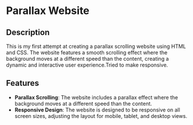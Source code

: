 # Parallax Website

## Description
This is my first attempt at creating a parallax scrolling website using HTML and CSS. The website features a smooth scrolling effect where the background moves at a different speed than the content, creating a dynamic and interactive user experience.Tried to make responsive.

## Features
- **Parallax Scrolling**: The website includes a parallax effect where the background moves at a different speed than the content.
- **Responsive Design**: The website is designed to be responsive on all screen sizes, adjusting the layout for mobile, tablet, and desktop views.
